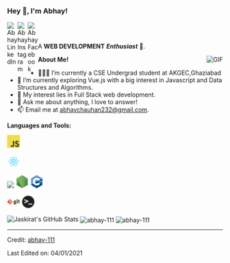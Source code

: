 <h3 title="hehehe"> Hey 👋, I'm Abhay!</h3>

<a href="https://www.linkedin.com/in/jaskirat-singh-009348178">
  <img align="left" alt="Abhay LinkedIn" width="24px" src="https://cdn.jsdelivr.net/npm/simple-icons@v3/icons/linkedin.svg" />
</a>
<a href="https://www.instagram.com/jaskirat.mokha/">
  <img align="left" alt="Abhay Instagram" width="24px" src="https://cdn.jsdelivr.net/npm/simple-icons@v3/icons/instagram.svg" />
</a>
<a href="https://www.facebook.com/profile.php?id=100009175092863">
  <img align="left" alt="Abhay Facebook" width="24px" src="https://cdn.jsdelivr.net/npm/simple-icons@v3/icons/facebook.svg" />
</a>





<br />
<br />

A **WEB DEVELOPMENT** ***Enthusiast*** 🚀.
 

  <img align="right" alt="GIF" src="https://i.pinimg.com/originals/e4/26/70/e426702edf874b181aced1e2fa5c6cde.gif" />

**About Me!**

- 👨🏽‍💻 I’m currently a CSE Undergrad student at AKGEC,Ghaziabad
- 🌱 I’m currently exploring Vue.js with a big interest in Javascript and Data Structures and Algorithms. 
- 🤔 My interest lies in Full Stack web development.
- 💬 Ask me about anything, I love to answer!
- 📫 Email me at [abhaychauhan232@gmail.com](mailto:abhaychauhan232@gmail.com).



**Languages and Tools:**  


<code><img height="30" src="https://raw.githubusercontent.com/github/explore/80688e429a7d4ef2fca1e82350fe8e3517d3494d/topics/javascript/javascript.png"></code>

<code><img height="30" src="https://raw.githubusercontent.com/github/explore/80688e429a7d4ef2fca1e82350fe8e3517d3494d/topics/react/react.png"></code>

<code><img height="30" src="https://raw.githubusercontent.com/github/explore/80688e429a7d4ef2fca1e82350fe8e3517d3494d/topics/react/vuejs.png"></code>
<code><img height="30" src="https://raw.githubusercontent.com/github/explore/80688e429a7d4ef2fca1e82350fe8e3517d3494d/topics/nodejs/nodejs.png"></code>
<code><img height="30" src="https://raw.githubusercontent.com/github/explore/80688e429a7d4ef2fca1e82350fe8e3517d3494d/topics/cpp/cpp.png"></code>

<code><img height="30" src="https://raw.githubusercontent.com/github/explore/80688e429a7d4ef2fca1e82350fe8e3517d3494d/topics/git/git.png"></code>
<code><img height="30" src="https://raw.githubusercontent.com/github/explore/80688e429a7d4ef2fca1e82350fe8e3517d3494d/topics/terminal/terminal.png"></code>

<img src="https://github-readme-stats.vercel.app/api?username=abhay-111&show_icons=true&hide_border=true&count_private=true&theme=shades-of-purple&icon_color=fad000" alt="Jaskirat's GitHub Stats">
<img align="center" src="https://github-readme-streak-stats.herokuapp.com/?user=abhay-111&count_private=true&theme=radical" alt="abhay-111" />
<img align="center" width=500 src="https://github-readme-stats.vercel.app/api/top-langs/?username=abhay-111&count_private=true&theme=radical" alt="abhay-111" />

----
Credit: [abhay-111](https://github.com/abhay-111)

Last Edited on: 04/01/2021
